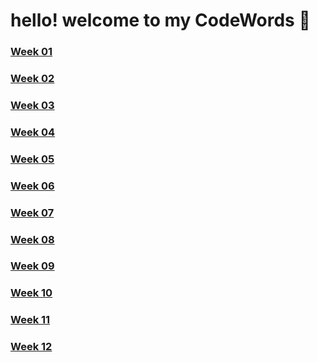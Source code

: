 # hello! welcome to my CodeWords :information_desk_person:

### [Week 01 ](https://github.com/Faye12/CodeWord/tree/master/Week_1/)
### [Week 02 ](https://github.com/Faye12/CodeWord/tree/master/Week_2)
### [Week 03 ](https://github.com/Faye12/CodeWord/tree/master/Week_3)
### [Week 04 ](https://github.com/Faye12/CodeWord/tree/master/Week_4)
### [Week 05 ](https://github.com/Faye12/CodeWord/tree/master/Week_5)
### [Week 06 ](https://github.com/Faye12/CodeWord/tree/master/Week_6)
### [Week 07 ](https://github.com/Faye12/CodeWord/tree/master/Week_7)
### [Week 08 ](https://github.com/Faye12/CodeWord/tree/master/Week_8)
### [Week 09 ](https://github.com/Faye12/CodeWord/tree/master/Week_9)
### [Week 10 ](https://github.com/Faye12/CodeWord/tree/master/Week_10)
### [Week 11 ](https://github.com/Faye12/CodeWord/tree/master/Week_11)
### [Week 12 ](https://github.com/Faye12/CodeWord/tree/master/Week_12)
